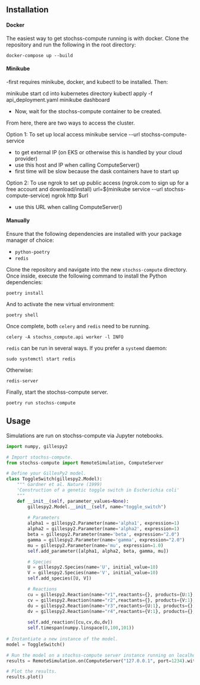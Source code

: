 ## Installation

#### Docker

The easiest way to get stochss-compute running is with docker. Clone the repository and run the following in the root directory:

```
docker-compose up --build
```
#### Minikube
-first requires minikube, docker, and kubectl to be installed. Then:

minikube start
cd into kubernetes directory
kubectl apply -f api_deployment.yaml
minikube dashboard
- Now, wait for the stochss-compute container to be created.

From here, there are two ways to access the cluster.

Option 1: To set up local access
minikube service --url stochss-compute-service
- to get external IP (on EKS or otherwise this is handled by your cloud provider)
- use this host and IP when calling ComputeServer()
- first time will be slow because the dask containers have to start up

Option 2: To use ngrok to set up public access  (ngrok.com to sign up for a free account and download/install)
url=$(minikube service --url stochss-compute-service)
ngrok http $url
- use this URL when calling ComputeServer()

#### Manually

Ensure that the following dependencies are installed with your package manager of choice:

- `python-poetry`
- `redis`

Clone the repository and navigate into the new `stochss-compute` directory. Once inside, execute the following command to install the Python dependencies:

```
poetry install
```

And to activate the new virtual environment:

```
poetry shell
```

Once complete, both `celery` and `redis` need to be running.

```
celery -A stochss_compute.api worker -l INFO
```

`redis` can be run in several ways. If you prefer a `systemd` daemon:

```
sudo systemctl start redis
```

Otherwise:

```
redis-server
```

Finally, start the stochss-compute server.

```
poetry run stochss-compute
```

## Usage

Simulations are run on stochss-compute via Jupyter notebooks.

```python
import numpy, gillespy2

# Import stochss-compute.
from stochss-compute import RemoteSimulation, ComputeServer

# Define your GillesPy2 model.
class ToggleSwitch(gillespy2.Model):
    """ Gardner et al. Nature (1999)
    'Construction of a genetic toggle switch in Escherichia coli'
    """
    def __init__(self, parameter_values=None):
        gillespy2.Model.__init__(self, name="toggle_switch")
        
        # Parameters
        alpha1 = gillespy2.Parameter(name='alpha1', expression=1)
        alpha2 = gillespy2.Parameter(name='alpha2', expression=1)
        beta = gillespy2.Parameter(name='beta', expression="2.0")
        gamma = gillespy2.Parameter(name='gamma', expression="2.0")
        mu = gillespy2.Parameter(name='mu', expression=1.0)
        self.add_parameter([alpha1, alpha2, beta, gamma, mu])

        # Species
        U = gillespy2.Species(name='U', initial_value=10)
        V = gillespy2.Species(name='V', initial_value=10)
        self.add_species([U, V])

        # Reactions
        cu = gillespy2.Reaction(name="r1",reactants={}, products={U:1}, propensity_function="alpha1/(1+pow(V,beta))")
        cv = gillespy2.Reaction(name="r2",reactants={}, products={V:1}, propensity_function="alpha2/(1+pow(U,gamma))")
        du = gillespy2.Reaction(name="r3",reactants={U:1}, products={}, rate=mu)
        dv = gillespy2.Reaction(name="r4",reactants={V:1}, products={}, rate=mu)
        
        self.add_reaction([cu,cv,du,dv])
        self.timespan(numpy.linspace(0,100,101))
        
# Instantiate a new instance of the model.
model = ToggleSwitch()

# Run the model on a stochss-compute server instance running on localhost.
results = RemoteSimulation.on(ComputeServer("127.0.0.1", port=1234).with_model(model).run()

# Plot the results.
results.plot()
```

